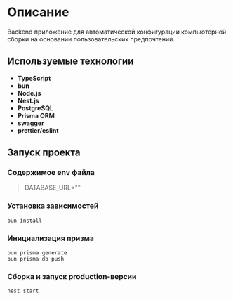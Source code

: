 # Описание

Backend приложение для автоматической конфигурации компьютерной сборки на основании пользовательских предпочтений.

## Используемые технологии

- **TypeScript**
- **bun**
- **Node.js**
- **Nest.js**
- **PostgreSQL**
- **Prisma ORM**
- **swagger**
- **prettier/eslint**

## Запуск проекта

### Содержимое env файла

> DATABASE_URL=""

### Установка зависимостей

```
bun install
```

### Инициализация призма

```
bun prisma generate
bun prisma db push
```

### Сборка и запуск production-версии

```
nest start
```
